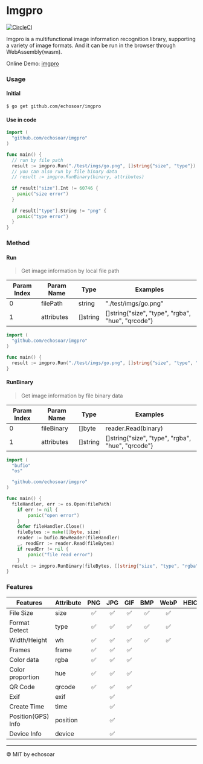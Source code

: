 # Imgpro

[![CircleCI](https://circleci.com/gh/echosoar/imgpro/tree/main.svg?style=svg&circle-token=355449f4d49bf63a561c68c57221688dadc48691)]((https://circleci.com/gh/echosoar/imgpro/tree/main))

Imgpro is a multifunctional image information recognition library, supporting a variety of image formats. And it can be run in the browser through WebAssembly(wasm).


Online Demo: [imgpro](https://echosoar.github.io/imgpro/)
### Usage
#### Initial
```shell
$ go get github.com/echosoar/imgpro
```
#### Use in code
```go
import (
  "github.com/echosoar/imgpro"
)

func main() {
  // run by file path
  result := imgpro.Run("./test/imgs/go.png", []string{"size", "type"})
  // you can also run by file binary data
  // result := imgpro.RunBinary(binary, attributes)
  
  if result["size"].Int != 60746 {
    panic("size error")
  }
  
  if result["type"].String != "png" {
    panic("type error")
  }
}
```

### Method
#### Run

> Get image information by local file path

|Param Index|Param Name|Type|Examples|
| --- | --- | --- |--- |
| 0 | filePath | string | "./test/imgs/go.png" |
| 1 | attributes | []string | []string{"size", "type", "rgba", "hue", "qrcode"} |

```go
import (
  "github.com/echosoar/imgpro"
)

func main() {
  result := imgpro.Run("./test/imgs/go.png", []string{"size", "type", "rgba", "hue", "qrcode"})
}
```

#### RunBinary
> Get image information by file binary data

|Param Index|Param Name|Type|Examples|
| --- | --- | --- |--- |
| 0 | fileBinary | []byte | reader.Read(binary) |
| 1 | attributes | []string | []string{"size", "type", "rgba", "hue", "qrcode"} |

```go
import (
  "bufio"
  "os"

  "github.com/echosoar/imgpro"
)

func main() {
  fileHandler, err := os.Open(filePath)
	if err != nil {
		panic("open error")
	}
	defer fileHandler.Close()
	fileBytes := make([]byte, size)
	reader := bufio.NewReader(fileHandler)
	_, readErr := reader.Read(fileBytes)
	if readErr != nil {
		panic("file read error")
	}
  result := imgpro.RunBinary(fileBytes, []string{"size", "type", "rgba", "hue", "qrcode"})
}
```

### Features

| Features | Attribute | PNG | JPG | GIF | BMP | WebP | HEIC | AVIF |
| --- | --- | :---: | :---: | :---: | :---: | :---: |  :---: | :---: |
| File Size | size | ✅ | ✅ | ✅ | ✅ | ✅ |||
| Format Detect | type | ✅ | ✅ | ✅ | ✅ | ✅ |||
| Width/Height| wh | ✅ | ✅ | ✅ | ✅ | ✅ ||
| Frames | frame | ✅ | ✅ | ✅  |
| Color data | rgba | ✅ | ✅ | ✅ |
| Color proportion | hue | ✅ | ✅ | ✅ |
| QR Code | qrcode | ✅ | ✅| ✅ | | |
| Exif | exif |  | ✅ |
| Create Time | time | |✅ | | | |
| Position(GPS) Info | position | |✅  | | | |
| Device Info | device | | ✅| | | |

---

© MIT by echosoar
